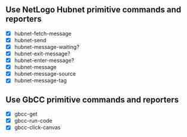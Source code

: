 ## Use NetLogo Hubnet primitive commands and reporters
- [x] hubnet-fetch-message 
- [x] hubnet-send
- [x] hubnet-message-waiting?
- [x] hubnet-exit-message?
- [x] hubnet-enter-message?
- [x] hubnet-message
- [x] hubnet-message-source
- [x] hubnet-message-tag

## Use GbCC primitive commands and reporters
- [x] gbcc-get
- [x] gbcc-run-code
- [x] gbcc-click-canvas
